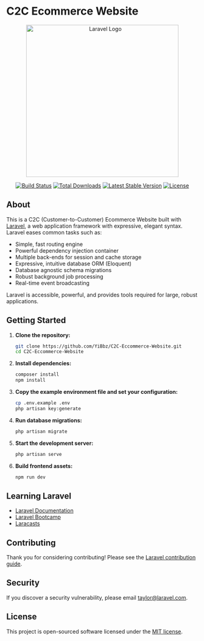 # C2C Ecommerce Website

<p align="center">
  <a href="https://laravel.com" target="_blank">
    <img src="https://raw.githubusercontent.com/laravel/art/master/logo-lockup/5%20SVG/2%20CMYK/1%20Full%20Color/laravel-logolockup-cmyk-red.svg" width="400" alt="Laravel Logo">
  </a>
</p>

<p align="center">
  <a href="https://github.com/laravel/framework/actions"><img src="https://github.com/laravel/framework/workflows/tests/badge.svg" alt="Build Status"></a>
  <a href="https://packagist.org/packages/laravel/framework"><img src="https://img.shields.io/packagist/dt/laravel/framework" alt="Total Downloads"></a>
  <a href="https://packagist.org/packages/laravel/framework"><img src="https://img.shields.io/packagist/v/laravel/framework" alt="Latest Stable Version"></a>
  <a href="https://packagist.org/packages/laravel/framework"><img src="https://img.shields.io/packagist/l/laravel/framework" alt="License"></a>
</p>

## About

This is a C2C (Customer-to-Customer) Ecommerce Website built with [Laravel](https://laravel.com), a web application framework with expressive, elegant syntax. Laravel eases common tasks such as:

- Simple, fast routing engine
- Powerful dependency injection container
- Multiple back-ends for session and cache storage
- Expressive, intuitive database ORM (Eloquent)
- Database agnostic schema migrations
- Robust background job processing
- Real-time event broadcasting

Laravel is accessible, powerful, and provides tools required for large, robust applications.

## Getting Started

1. **Clone the repository:**
   ```sh
   git clone https://github.com/YiBbz/C2C-Eccommerce-Website.git
   cd C2C-Eccommerce-Website
   ```

2. **Install dependencies:**
   ```sh
   composer install
   npm install
   ```

3. **Copy the example environment file and set your configuration:**
   ```sh
   cp .env.example .env
   php artisan key:generate
   ```

4. **Run database migrations:**
   ```sh
   php artisan migrate
   ```

5. **Start the development server:**
   ```sh
   php artisan serve
   ```

6. **Build frontend assets:**
   ```sh
   npm run dev
   ```

## Learning Laravel

- [Laravel Documentation](https://laravel.com/docs)
- [Laravel Bootcamp](https://bootcamp.laravel.com)
- [Laracasts](https://laracasts.com)

## Contributing

Thank you for considering contributing! Please see the [Laravel contribution guide](https://laravel.com/docs/contributions).

## Security

If you discover a security vulnerability, please email [taylor@laravel.com](mailto:taylor@laravel.com).

## License

This project is open-sourced software licensed under the [MIT license](https://opensource.org/licenses/MIT).
